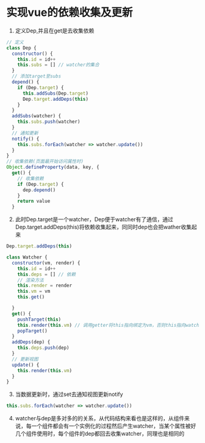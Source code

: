 # 实现vue的依赖收集及更新

1. 定义Dep,并且在get是去收集依赖
```js
// 定义
class Dep {
  constructor() {
    this.id = id++
    this.subs = [] // watcher的集合
  }
  // 添加target至subs
  depend() {
    if (Dep.target) {
      this.addSubs(Dep.target)
      Dep.target.addDeps(this)
    }
  }
  addSubs(watcher) {
    this.subs.push(watcher)
  }
  // 通知更新
  notify() {
    this.subs.forEach(watcher => watcher.update())
  }
}
// 收集依赖(页面最开始访问属性时)
Object.defineProperty(data, key, {
  get() {
    // 收集依赖
    if (Dep.target) {
      dep.depend()
    }
    return value
  }
```

2. 此时Dep.target是一个watcher，Dep便于watcher有了通信，通过Dep.target.addDeps(this)将依赖收集起来，同同时dep也会把wather收集起来
```js
Dep.target.addDeps(this)

class Watcher {
  constructor(vm, render) {
    this.id = id++
    this.deps = [] // 依赖
    // 渲染方法
    this.render = render
    this.vm = vm
    this.get()

  }
  get() {
    pushTarget(this)
    this.render(this.vm) // 调用getter将this指向绑定为vm，否则this指向watcher
    popTarget()
  }
  addDeps(dep) {
    this.deps.push(dep)
  }
  // 更新视图
  update() {
    this.render(this.vm)
  }
}
```


3. 当数据更新时，通过set去通知视图更新notify
```js
this.subs.forEach(watcher => watcher.update())
```


4. watcher与dep是多对多的的关系，从代码结构来看也是这样的，从组件来说，每一个组件都会有一个实例化的过程然后产生watcher，当某个属性被好几个组件使用时，每个组件的dep都回去收集watcher，同理也是相同的
